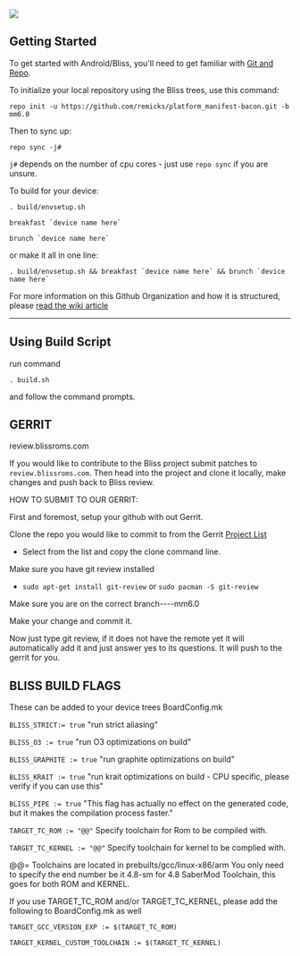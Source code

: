 <img src="https://raw.github.com/BlissRoms/platform_manifest/mm6.0/bliss-logo.png">

Getting Started 
---------------

To get started with Android/Bliss, you'll need to get
familiar with [Git and Repo](http://source.android.com/source/using-repo.html).

To initialize your local repository using the Bliss trees, use this command:

    repo init -u https://github.com/remicks/platform_manifest-bacon.git -b mm6.0

Then to sync up:

    repo sync -j#

`j#` depends on the number of cpu cores - just use `repo sync` if you are unsure.

To build for your device:

	. build/envsetup.sh

	breakfast `device name here`

	brunch `device name here`

or make it all in one line:

	. build/envsetup.sh && breakfast `device name here` && brunch `device name here`

For more information on this Github Organization and how it is structured,
please [read the wiki article](http://wiki.cyanogenmod.org/w/Github_Organization)

***

Using Build Script
------------------

run command 

	. build.sh 
	
and follow the command prompts.


GERRIT
------
review.blissroms.com

If you would like to contribute to the Bliss project submit patches to
`review.blissroms.com`. Then head into the project and clone it locally, make changes and push back to Bliss review.

HOW TO SUBMIT TO OUR GERRIT:

First and foremost, setup your github with out Gerrit.

Clone the repo you would like to commit to from the Gerrit [Project List](http://review.blissroms.com:8081/#/admin/projects/)
   - Select from the list and copy the clone command line.

Make sure you have git review installed
   - `sudo apt-get install git-review` or `sudo pacman -S git-review`
   
Make sure you are on the correct branch----mm6.0

Make your change and commit it.

Now just type git review, if it does not have the remote yet it will automatically add it and just answer yes to its questions. It will push to the gerrit for you.


BLISS BUILD FLAGS
-----------------

These can be added to your device trees BoardConfig.mk

`BLISS_STRICT:= true`    "run strict aliasing"

`BLISS_O3 := true`    "run O3 optimizations on build"

`BLISS_GRAPHITE := true`    "run graphite optimizations on build"

`BLISS_KRAIT := true`    "run krait optimizations on build - CPU specific, please verify if you can use this"

`BLISS_PIPE := true`   "This flag has actually no effect on the generated code, but it makes the compilation process faster."

`TARGET_TC_ROM := "@@"` Specify toolchain for Rom to be compiled with.

`TARGET_TC_KERNEL := "@@"` Specify toolchain for kernel to be complied with.

@@= Toolchains are located in prebuilts/gcc/linux-x86/arm You only need to specify the end number be it 4.8-sm for 4.8 SaberMod Toolchain, this goes for both ROM and KERNEL.

If you use TARGET_TC_ROM and/or TARGET_TC_KERNEL, please add the following to BoardConfig.mk as well

`TARGET_GCC_VERSION_EXP := $(TARGET_TC_ROM)`

`TARGET_KERNEL_CUSTOM_TOOLCHAIN := $(TARGET_TC_KERNEL)`
